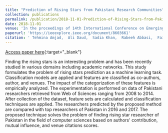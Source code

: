 ```yaml
---
title: "Prediction of Rising Stars from Pakistani Research Communities"
collection: publications
permalink: /publication/2018-11-01-Prediction-of-Rising-Stars-from-Pakistani-Research-Communities
date: 2018-11-01
venue: 'In the proceedings of 14th International Conference on Emerging Technologies (ICET)'
paperurl: 'https://ieeexplore.ieee.org/document/8603661'
citation: ' Tehmina Amjad,  Ali Daud,  Sadia Khan,  Rabeeh Abbasi,  Faisal Imran, &quot;Prediction of Rising Stars from Pakistani Research Communities.&quot; In the proceedings of 14th International Conference on Emerging Technologies (ICET), 2018.'
---
```

[Access paper here](https://ieeexplore.ieee.org/document/8603661){:target="_blank"}

Finding the rising stars is an interesting problem and has been recently studied in various domains including academic networks. This study formulates the problem of rising stars prediction as a machine learning task. Classification models are applied and features are classified as co-authors, author, and venues. The impact of the categorization of these features is empirically analyzed. The experimentation is performed on data of Pakistani researchers retrieved from Web of Sciences ranging from 2008 to 2014. After collection of the dataset, feature sets are calculated and classification techniques are applied. The researchers predicted by the proposed method are compared with top researchers of Pakistan in 2016 and 2017. The proposed technique solves the problem of finding rising star researcher of Pakistan in the field of computer sciences based on authors&apos; contribution, mutual influence, and venue citations scores.

